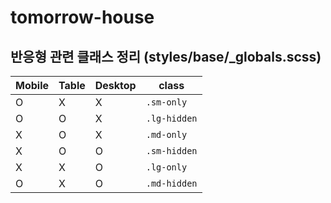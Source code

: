 # tomorrow-house

## 반응형 관련 클래스 정리 (styles/base/\_globals.scss)

| Mobile | Table | Desktop | class        |
| ------ | ----- | ------- | ------------ |
| O      | X     | X       | `.sm-only`   |
| O      | O     | X       | `.lg-hidden` |
| X      | O     | X       | `.md-only`   |
| X      | O     | O       | `.sm-hidden` |
| X      | X     | O       | `.lg-only`   |
| O      | X     | O       | `.md-hidden` |
